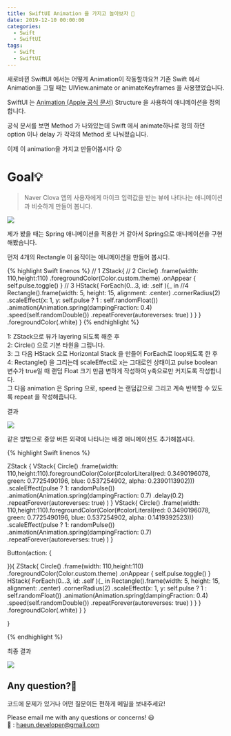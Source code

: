```yaml
---
title: SwiftUI Animation 을 가지고 놀아보자 🤠
date: 2019-12-10 00:00:00
categories:
  - Swift
  - SwiftUI
tags:
  - Swift
  - SwiftUI
---
```



새로바뀐 SwiftUI 에서는 어떻게 Animation이 작동할까요?!
기존 Swift 에서 Animation을 그릴 때는 UIView.animate or animateKeyframes 을 사용했었습니다.

SwiftUI 는 [Animation (Apple 공식 문서)](https://developer.apple.com/documentation/swiftui/animation) Structure 을 사용하여 애니메이션을 정의합니다.


공식 문서를 보면 Method 가 나와있는데 Swift 에서 animate하나로 정의 하던 option 이나 delay 가 각각의 Method 로 나눠졌습니다.

이제 이 animation을 가지고 만들어봅시다 😲

# Goal💡
> Naver Clova 앱의 사용자에게 마이크 입력값을 받는 뷰에 나타나는 애니메이션과 비슷하게 만들어 봅니다.


<img src="/image/191210/2.gif">



제가 봤을 때는 Spring 애니메이션을 적용한 거 같아서 Spring으로 애니메이션을 구현해봤습니다.

먼저 4개의 Rectangle 이 움직이는 애니메이션을 만들어 봅시다.

{% highlight Swift linenos %}
// 1
ZStack{
  // 2
  Circle()
    .frame(width: 110,height:110)
    .foregroundColor(Color.custom.theme)
    .onAppear {
  self.pulse.toggle()
  }
  // 3
  HStack{
    ForEach(0...3, id: \.self ){_ in
    //4
      Rectangle().frame(width: 5, height: 15, alignment: .center)
        .cornerRadius(2)
        .scaleEffect(x: 1, y: self.pulse ? 1 : self.randomFloat())
        .animation(Animation.spring(dampingFraction: 0.4)
          .speed(self.randomDouble())
          .repeatForever(autoreverses: true)
      )
    }
  }
  .foregroundColor(.white)
}
{% endhighlight %}

1: ZStack으로 뷰가 layering 되도록 해준 후<br/>
2: Circle() 으로 기본 타원을 그립니다.<br/>
3: 그 다음 HStack 으로 Horizontal Stack 을 만들어 ForEach로 loop되도록 한 후<br/>
4: Rectangle() 을 그리는데 scaleEffect로 x는 그대로인 상태이고 pulse boolean 변수가 true일 때 랜덤 Float 크기 만큼 변하게 작성하여 y축으로만 커지도록 작성합니다.<br/>
그 다음 animation 은 Spring 으로, speed 는 랜덤값으로 그리고 계속 반복할 수 있도록 repeat 을 작성해줍니다.<br/>



결과


<img src="/image/191210/3.gif">

같은 방법으로 중앙 버튼 외곽에 나타나는 배경 애니메이션도 추가해봅시다.


{% highlight Swift linenos %}

ZStack {
  VStack{
    Circle()
      .frame(width: 110,height:110).foregroundColor(Color(#colorLiteral(red: 0.3490196078, green: 0.7725490196, blue: 0.537254902, alpha: 0.2390113902)))
      .scaleEffect(pulse ? 1: randomPulse())
      .animation(Animation.spring(dampingFraction: 0.7)
        .delay(0.2)
        .repeatForever(autoreverses: true)
    )
  }
  VStack{
    Circle()
      .frame(width: 110,height:110).foregroundColor(Color(#colorLiteral(red: 0.3490196078, green: 0.7725490196, blue: 0.537254902, alpha: 0.1419392523)))
      .scaleEffect(pulse ? 1: randomPulse())
      .animation(Animation.spring(dampingFraction: 0.7)
        .repeatForever(autoreverses: true)
    )
  }
  
  Button(action: {
    
  }){
    ZStack{
      Circle()
        .frame(width: 110,height:110)
        .foregroundColor(Color.custom.theme)
        .onAppear {
          self.pulse.toggle()
      }
      HStack{
        ForEach(0...3, id: \.self ){_ in
          Rectangle().frame(width: 5, height: 15, alignment: .center)
            .cornerRadius(2)
            .scaleEffect(x: 1, y: self.pulse ? 1 : self.randomFloat())
            .animation(Animation.spring(dampingFraction: 0.4)
              .speed(self.randomDouble())
              .repeatForever(autoreverses: true)
          )
        }
      }
      .foregroundColor(.white)
    }
  }
  
}

{% endhighlight %}

최종 결과

<img src="/image/191210/4.gif">



## Any question?🙋‍

코드에 문제가 있거나 어떤 질문이든 편하게 메일을 보내주세요!

Please email me with any questions or concerns! 😃<br/>
💌 : haeun.developer@gmail.com
